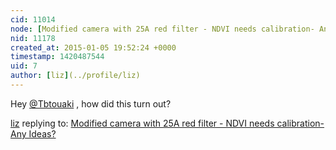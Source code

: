 ```yaml
---
cid: 11014
node: [Modified camera with 25A red filter - NDVI needs calibration- Any Ideas?](../notes/Tbtouaki/09-24-2014/modified-camera-with-25a-red-filter-ndvi-needs-calibration-any-ideas)
nid: 11178
created_at: 2015-01-05 19:52:24 +0000
timestamp: 1420487544
uid: 7
author: [liz](../profile/liz)
---
```


Hey [@Tbtouaki](/profile/Tbtouaki) , how did this turn out?

[liz](../profile/liz) replying to: [Modified camera with 25A red filter - NDVI needs calibration- Any Ideas?](../notes/Tbtouaki/09-24-2014/modified-camera-with-25a-red-filter-ndvi-needs-calibration-any-ideas)


